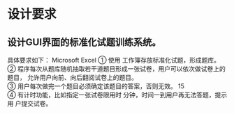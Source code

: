 # 设计要求

## 设计GUI界面的标准化试题训练系统。  
具体要求如下： Microsoft Excel ① 使用 工作簿存放标准化试题，形成题库。   
② 程序每次从题库随机抽取若干道题目形成一张试卷，用户可以依次做试卷上的题目， 允许用户向前、向后翻阅试卷上的题目。  
③ 用户每次做完一个题目必须确定该题目的答案，否则无效。 15   
④ 有计时功能，比如指定一张试卷限用时 分钟，时间一到用户再无法答题，提示用 户提交试卷。  

